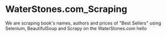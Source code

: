 # WaterStones.com_Scraping
We are scraping book's names, authors and prices of "Best Sellers" using Selenium, BeautifulSoup and Scrapy on the WaterStones.com
hello

